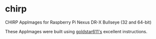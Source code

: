 # chirp
CHIRP AppImages for Raspberry Pi Nexus DR-X Bullseye (32 and 64-bit) 

These AppImages were built using [goldstar611's](https://github.com/goldstar611/chirp-appimage) excellent instructions. 

